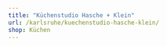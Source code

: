```yaml
---
title: "Küchenstudio Hasche + Klein"
url: /karlsruhe/kuechenstudio-hasche-klein/
shop: Küchen
---
```

